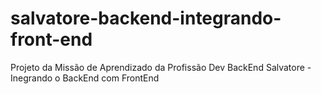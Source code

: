 # salvatore-backend-integrando-front-end
Projeto da Missão de Aprendizado da Profissão Dev BackEnd Salvatore - Inegrando o BackEnd com FrontEnd
